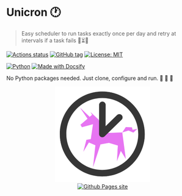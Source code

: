 # Unicron :clock1:
> Easy scheduler to run tasks exactly once per day and retry at intervals if a task fails :repeat_one::hourglass_flowing_sand::unicorn:

[![Actions status](https://github.com/MichaelCurrin/unicron/workflows/Python%20application/badge.svg)](https://github.com/MichaelCurrin/unicron/actions)
[![GitHub tag](https://img.shields.io/github/tag/MichaelCurrin/unicron.svg)](https://GitHub.com/MichaelCurrin/unicron/tags/)
[![License: MIT](https://img.shields.io/badge/License-MIT-blue.svg)](https://github.com/MichaelCurrin/unicron/#license)

[![Python](https://img.shields.io/badge/python->=3.6-blue.svg)](https://python.org/)
[![Made with Docsify](https://img.shields.io/badge/made_with-docsify.js-blue.svg)](https://docsify.js.org/)

No Python packages needed. Just clone, configure and run. :snake: :tada: :unicorn:

<div align="center">
    <a href="https://michaelcurrin.github.io/unicron/">
        <img width="250" src="docs/_media/logo.png" alt="Unicron logo">
        <br>
        <img src="https://img.shields.io/badge/docs-Github_Pages-f967f9?style=for-the-badge" alt="Github Pages site"/>
    </a>
</div>
